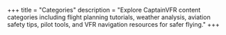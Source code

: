 +++
title = "Categories"
description = "Explore CaptainVFR content categories including flight planning tutorials, weather analysis, aviation safety tips, pilot tools, and VFR navigation resources for safer flying."
+++